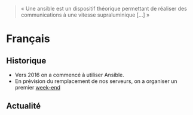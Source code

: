 <!-- TITLE: Ansible -->
<!-- SUBTITLE: Utilisation d'Ansible -->


> « Une ansible est un dispositif théorique permettant de réaliser des communications à une vitesse supraluminique […] »
		
# Français
## Historique

  * Vers 2016 on a commencé à utiliser Ansible.
  * En prévision du remplacement de nos serveurs, on a organiser un premier [week-end](/pvs/2018/08-25-weekend-ansible)

## Actualité



